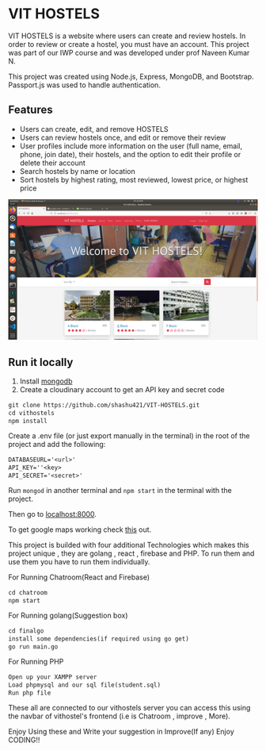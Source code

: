 # VIT HOSTELS

VIT HOSTELS is a website where users can create and review hostels. In order to review or create a hostel, you must have an account. This project was part of our IWP course and was developed under prof Naveen Kumar N.

This project was created using Node.js, Express, MongoDB, and Bootstrap. Passport.js was used to handle authentication.  

## Features
* Users can create, edit, and remove HOSTELS
* Users can review hostels once, and edit or remove their review
* User profiles include more information on the user (full name, email, phone, join date), their hostels, and the option to edit their profile or delete their account
* Search hostels by name or location
* Sort hostels by highest rating, most reviewed, lowest price, or highest price

![Screenshot](1.png)

## Run it locally
1. Install [mongodb](https://www.mongodb.com/)
2. Create a cloudinary account to get an API key and secret code

```
git clone https://github.com/shashu421/VIT-HOSTELS.git
cd vithostels
npm install
```

Create a .env file (or just export manually in the terminal) in the root of the project and add the following:  

```
DATABASEURL='<url>'
API_KEY=''<key>
API_SECRET='<secret>'
```

Run ```mongod``` in another terminal and ```npm start``` in the terminal with the project.  

Then go to [localhost:8000](http://localhost:8000/).

To get google maps working check [this](https://github.com/nax3t/google-maps-api) out.

This project is builded with four additional Technologies which makes this project unique , they are golang , react , firebase and PHP.
To run them and use them you have to run them individually.

For Running Chatroom(React and Firebase)
```
cd chatroom
npm start

```

For Running golang(Suggestion box)
```
cd finalgo
install some dependencies(if required using go get)
go run main.go

```

For Running PHP
```
Open up your XAMPP server
Load phpmysql and our sql file(student.sql)
Run php file

```

These all are connected to our vithostels server you can access this using the navbar of vithostel's frontend (i.e is Chatroom , improve , More).

Enjoy Using these and Write your suggestion in Improve(If any)
Enjoy CODING!!
